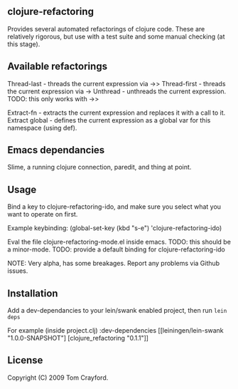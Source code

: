 clojure-refactoring
---

Provides several automated refactorings of clojure code. These are
relatively rigorous, but use with a test suite and some manual
checking (at this stage).

Available refactorings
----------------------

Thread-last - threads the current expression via ->>
Thread-first - threads the current expression via ->
Unthread - unthreads the current expression.
TODO: this only works with ->>

Extract-fn - extracts the current expression and replaces it with a
call to it.
Extract global - defines the current expression as a global var for
this namespace (using def).

Emacs dependancies
---
Slime, a running clojure connection, paredit, and thing at point.

Usage
---

Bind a key to clojure-refactoring-ido, and make sure you select
what you want to operate on first.

Example keybinding:
    (global-set-key (kbd "s-e") 'clojure-refactoring-ido)

Eval the file clojure-refactoring-mode.el inside emacs.
TODO: this should be a minor-mode.
TODO: provide a default binding for clojure-refactoring-ido

NOTE: Very alpha, has some breakages. Report any problems via Github issues.

Installation
---

Add a dev-dependancies to your lein/swank enabled project, then run
`lein deps`

For example (inside project.clj)
    :dev-dependencies [[leiningen/lein-swank "1.0.0-SNAPSHOT"]
                       [clojure_refactoring "0.1.1"]]


License
---
Copyright (C) 2009 Tom Crayford.


